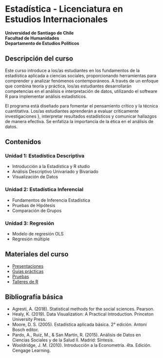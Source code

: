 # Estadística - Licenciatura en Estudios Internacionales

**Universidad de Santiago de Chile**  
**Facultad de Humanidades**  
**Departamento de Estudios Políticos**

## Descripción del curso

Este curso introduce a los/as estudiantes en los fundamentos de la estadística aplicada a ciencias sociales, proporcionando herramientas para comprender y analizar fenómenos contemporáneos. A través de un enfoque que combina teoría y práctica, los/as estudiantes desarrollarán competencias en el análisis e interpretación de datos, utilizando el software R para implementar análisis estadísticos.

El programa está diseñado para fomentar el pensamiento crítico y la técnica cuantitativa. Los/as estudiantes aprenderán a evaluar críticamente investigaciones }, interpretar resultados estadísticos y comunicar hallazgos de manera efectiva. Se enfatiza la importancia de la ética en el análisis de datos.

## Contenidos

### Unidad 1: Estadística Descriptiva
- Introducción a la Estadística y R studio
- Análisis Descriptivo Univariado y Bivariado
- Visualización de Datos

### Unidad 2: Estadística Inferencial
- Fundamentos de Inferencia Estadística
- Pruebas de Hipótesis
- Comparación de Grupos

### Unidad 3: Regresión 
- Modelo de regresión OLS
- Regresión múltiple

## Materiales del curso

- [Presentaciones](slides/)
- [Guías prácticas](homework/)
- [Pruebas](exams/)
- [Talleres de R](labs/)

## Bibliografía básica

- Agresti, A. (2018). Statistical methods for the social sciences. Pearson.
- Healy, K. (2019). Data Visualization: A Practical Introduction. Princeton University Press.
- Moore, D. S. (2005). Estadística aplicada básica. 2° edición. Antoni Bosch editor.
- Pardo, A., Ruiz, M., & San Martín, R. (2015). Análisis de Datos en Ciencias Sociales y de la Salud II. Madrid: Síntesis.
- Wooldridge, J. M. (2010). Introducción a la Econometría. 4ta. Edición. Cengage Learning.
